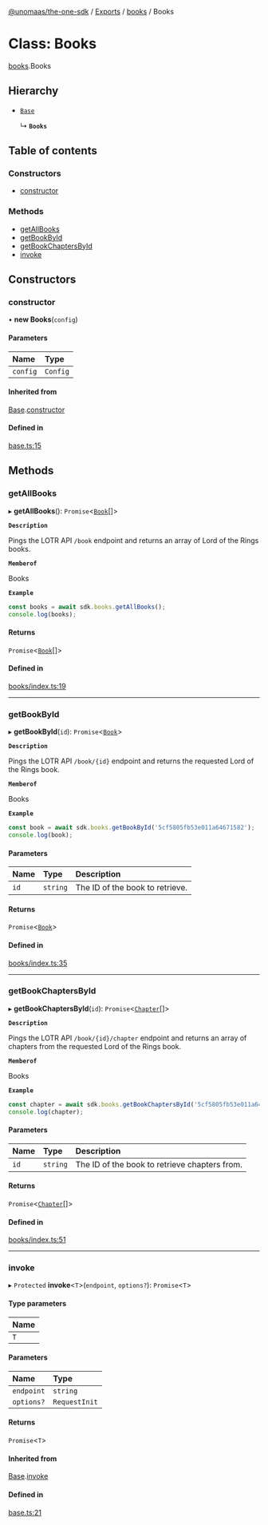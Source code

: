 [@unomaas/the-one-sdk](../README.md) / [Exports](../modules.md) / [books](../modules/books.md) / Books

# Class: Books

[books](../modules/books.md).Books

## Hierarchy

- [`Base`](base.Base.md)

  ↳ **`Books`**

## Table of contents

### Constructors

- [constructor](books.Books.md#constructor)

### Methods

- [getAllBooks](books.Books.md#getallbooks)
- [getBookById](books.Books.md#getbookbyid)
- [getBookChaptersById](books.Books.md#getbookchaptersbyid)
- [invoke](books.Books.md#invoke)

## Constructors

### constructor

• **new Books**(`config`)

#### Parameters

| Name | Type |
| :------ | :------ |
| `config` | `Config` |

#### Inherited from

[Base](base.Base.md).[constructor](base.Base.md#constructor)

#### Defined in

[base.ts:15](https://github.com/hatchways-community/99659d2d3c9f461e87d7a6dd57ac5dbe/blob/7e7948f/src/base.ts#L15)

## Methods

### getAllBooks

▸ **getAllBooks**(): `Promise`<[`Book`](../modules/books_types.md#book)[]\>

**`Description`**

Pings the LOTR API `/book` endpoint and returns an array of Lord of the Rings books.

**`Memberof`**

Books

**`Example`**

```ts
const books = await sdk.books.getAllBooks();
console.log(books);
```

#### Returns

`Promise`<[`Book`](../modules/books_types.md#book)[]\>

#### Defined in

[books/index.ts:19](https://github.com/hatchways-community/99659d2d3c9f461e87d7a6dd57ac5dbe/blob/7e7948f/src/books/index.ts#L19)

___

### getBookById

▸ **getBookById**(`id`): `Promise`<[`Book`](../modules/books_types.md#book)\>

**`Description`**

Pings the LOTR API `/book/{id}` endpoint and returns the requested Lord of the Rings book.

**`Memberof`**

Books

**`Example`**

```ts
const book = await sdk.books.getBookById('5cf5805fb53e011a64671582');
console.log(book);
```

#### Parameters

| Name | Type | Description |
| :------ | :------ | :------ |
| `id` | `string` | The ID of the book to retrieve. |

#### Returns

`Promise`<[`Book`](../modules/books_types.md#book)\>

#### Defined in

[books/index.ts:35](https://github.com/hatchways-community/99659d2d3c9f461e87d7a6dd57ac5dbe/blob/7e7948f/src/books/index.ts#L35)

___

### getBookChaptersById

▸ **getBookChaptersById**(`id`): `Promise`<[`Chapter`](../modules/chapters_types.md#chapter)[]\>

**`Description`**

Pings the LOTR API `/book/{id}/chapter` endpoint and returns an array of chapters from the requested Lord of the Rings book.

**`Memberof`**

Books

**`Example`**

```ts
const chapter = await sdk.books.getBookChaptersById('5cf5805fb53e011a64671582');
console.log(chapter);
```

#### Parameters

| Name | Type | Description |
| :------ | :------ | :------ |
| `id` | `string` | The ID of the book to retrieve chapters from. |

#### Returns

`Promise`<[`Chapter`](../modules/chapters_types.md#chapter)[]\>

#### Defined in

[books/index.ts:51](https://github.com/hatchways-community/99659d2d3c9f461e87d7a6dd57ac5dbe/blob/7e7948f/src/books/index.ts#L51)

___

### invoke

▸ `Protected` **invoke**<`T`\>(`endpoint`, `options?`): `Promise`<`T`\>

#### Type parameters

| Name |
| :------ |
| `T` |

#### Parameters

| Name | Type |
| :------ | :------ |
| `endpoint` | `string` |
| `options?` | `RequestInit` |

#### Returns

`Promise`<`T`\>

#### Inherited from

[Base](base.Base.md).[invoke](base.Base.md#invoke)

#### Defined in

[base.ts:21](https://github.com/hatchways-community/99659d2d3c9f461e87d7a6dd57ac5dbe/blob/7e7948f/src/base.ts#L21)
